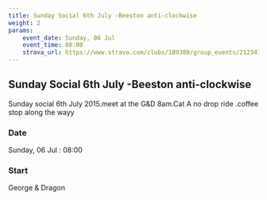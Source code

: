 ```yaml
---
title: Sunday Social 6th July -Beeston anti-clockwise
weight: 2
params:
    event_date: Sunday, 06 Jul
    event_time: 08:00
    strava_url: https://www.strava.com/clubs/189380/group_events/2123473
---
```


## Sunday Social 6th July -Beeston anti-clockwise 

Sunday social 6th July 2015.meet at the G&amp;D 8am.Cat A no drop ride .coffee stop along the wayy

### Date

Sunday, 06 Jul : 08:00

### Start

George &amp; Dragon


